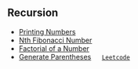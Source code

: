 ## Recursion

- [Printing Numbers](./PrintingNumbers.java)
- [Nth Fibonacci Number](./FibonacciNumber.java)
- [Factorial of a Number](./Factorial.java)
- [Generate Parentheses](./GenerateParentheses.java) &emsp; [`Leetcode`](https://leetcode.com/problems/generate-parentheses/description/)